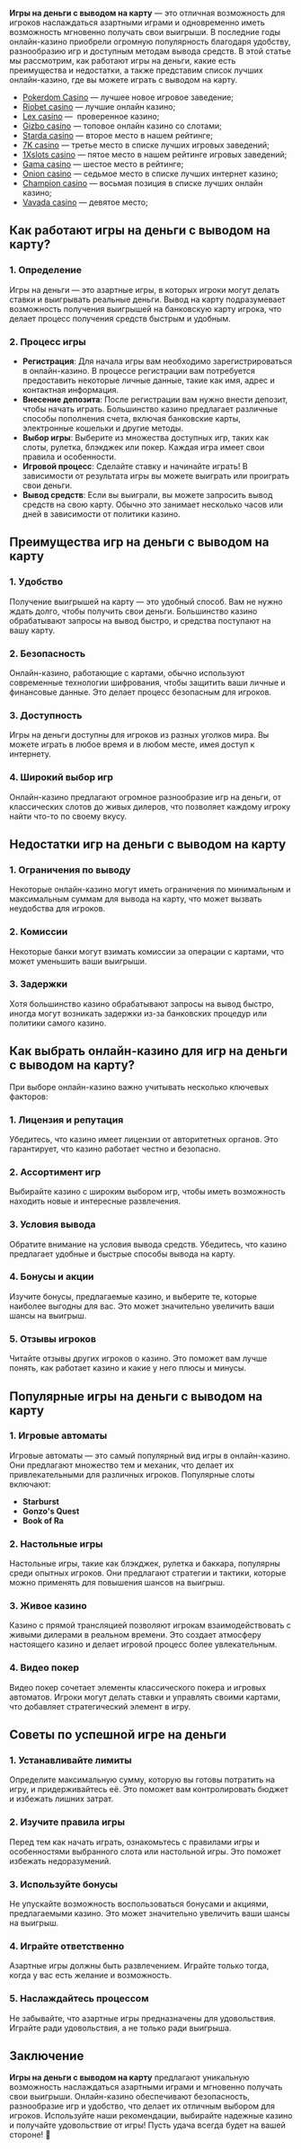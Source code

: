 **Игры на деньги с выводом на карту** — это отличная возможность для игроков наслаждаться азартными играми и одновременно иметь возможность мгновенно получать свои выигрыши. В последние годы онлайн-казино приобрели огромную популярность благодаря удобству, разнообразию игр и доступным методам вывода средств. В этой статье мы рассмотрим, как работают игры на деньги, какие есть преимущества и недостатки, а также представим список лучших онлайн-казино, где вы можете играть с выводом на карту.

* [Pokerdom Casino](https://brandplay.link/FwVc4f) — лучшее новое игровое заведение;
* [Riobet casino](https://brandplay.link/TnjsxFvH) — лучшие онлайн казино;
* [Lex casino](https://brandplay.link/VMqNXPFs) —  проверенное казино;
* [Gizbo casino](https://brandplay.link/rvzLrVLp) — топовое онлайн казино со слотами;
* [Starda casino](https://brandplay.link/HDcDrxLk) — второе место в нашем рейтинге;
* [7K casino](https://brandplay.link/dd46bNgD) — третье место в списке лучших игровых заведений;
* [1Xslots casino](https://brandplay.link/J2ZbqMPZ) — пятое место в нашем рейтинге игровых заведений;
* [Gama casino](https://brandplay.link/RD52jZbL) — шестое место в рейтинге;
* [Onion casino](https://brandplay.link/8LcS6Djb) — седьмое место в списке лучших интернет казино;
* [Champion casino](https://temon-gter.cfd/go/9n8?p56190p303844p3509t17502) — восьмая позиция в списке лучших онлайн казино;
* [Vavada casino](https://vavadapartner.pro/?promo=75590753-cc8b-4c4a-8d71-99b7a2293439-jud\&target=register) — девятое место;



## Как работают игры на деньги с выводом на карту?

### 1. Определение

Игры на деньги — это азартные игры, в которых игроки могут делать ставки и выигрывать реальные деньги. Вывод на карту подразумевает возможность получения выигрышей на банковскую карту игрока, что делает процесс получения средств быстрым и удобным.

### 2. Процесс игры

* **Регистрация**: Для начала игры вам необходимо зарегистрироваться в онлайн-казино. В процессе регистрации вам потребуется предоставить некоторые личные данные, такие как имя, адрес и контактная информация.
* **Внесение депозита**: После регистрации вам нужно внести депозит, чтобы начать играть. Большинство казино предлагает различные способы пополнения счета, включая банковские карты, электронные кошельки и другие методы.
* **Выбор игры**: Выберите из множества доступных игр, таких как слоты, рулетка, блэкджек или покер. Каждая игра имеет свои правила и особенности.
* **Игровой процесс**: Сделайте ставку и начинайте играть! В зависимости от результата игры вы можете выиграть или проиграть свои деньги.
* **Вывод средств**: Если вы выиграли, вы можете запросить вывод средств на свою карту. Обычно это занимает несколько часов или дней в зависимости от политики казино.

## Преимущества игр на деньги с выводом на карту

### 1. Удобство

Получение выигрышей на карту — это удобный способ. Вам не нужно ждать долго, чтобы получить свои деньги. Большинство казино обрабатывают запросы на вывод быстро, и средства поступают на вашу карту.

### 2. Безопасность

Онлайн-казино, работающие с картами, обычно используют современные технологии шифрования, чтобы защитить ваши личные и финансовые данные. Это делает процесс безопасным для игроков.

### 3. Доступность

Игры на деньги доступны для игроков из разных уголков мира. Вы можете играть в любое время и в любом месте, имея доступ к интернету.

### 4. Широкий выбор игр

Онлайн-казино предлагают огромное разнообразие игр на деньги, от классических слотов до живых дилеров, что позволяет каждому игроку найти что-то по своему вкусу.

## Недостатки игр на деньги с выводом на карту

### 1. Ограничения по выводу

Некоторые онлайн-казино могут иметь ограничения по минимальным и максимальным суммам для вывода на карту, что может вызвать неудобства для игроков.

### 2. Комиссии

Некоторые банки могут взимать комиссии за операции с картами, что может уменьшить ваши выигрыши.

### 3. Задержки

Хотя большинство казино обрабатывают запросы на вывод быстро, иногда могут возникать задержки из-за банковских процедур или политики самого казино.

## Как выбрать онлайн-казино для игр на деньги с выводом на карту?

При выборе онлайн-казино важно учитывать несколько ключевых факторов:

### 1. Лицензия и репутация

Убедитесь, что казино имеет лицензии от авторитетных органов. Это гарантирует, что казино работает честно и безопасно.

### 2. Ассортимент игр

Выбирайте казино с широким выбором игр, чтобы иметь возможность находить новые и интересные развлечения.

### 3. Условия вывода

Обратите внимание на условия вывода средств. Убедитесь, что казино предлагает удобные и быстрые способы вывода на карту.

### 4. Бонусы и акции

Изучите бонусы, предлагаемые казино, и выберите те, которые наиболее выгодны для вас. Это может значительно увеличить ваши шансы на выигрыш.

### 5. Отзывы игроков

Читайте отзывы других игроков о казино. Это поможет вам лучше понять, как работает казино и какие у него плюсы и минусы.

## Популярные игры на деньги с выводом на карту

### 1. Игровые автоматы

Игровые автоматы — это самый популярный вид игры в онлайн-казино. Они предлагают множество тем и механик, что делает их привлекательными для различных игроков. Популярные слоты включают:

* **Starburst**
* **Gonzo's Quest**
* **Book of Ra**

### 2. Настольные игры

Настольные игры, такие как блэкджек, рулетка и баккара, популярны среди опытных игроков. Они предлагают стратегии и тактики, которые можно применять для повышения шансов на выигрыш.

### 3. Живое казино

Казино с прямой трансляцией позволяют игрокам взаимодействовать с живыми дилерами в реальном времени. Это создает атмосферу настоящего казино и делает игровой процесс более увлекательным.

### 4. Видео покер

Видео покер сочетает элементы классического покера и игровых автоматов. Игроки могут делать ставки и управлять своими картами, что добавляет стратегический элемент в игру.

## Советы по успешной игре на деньги

### 1. Устанавливайте лимиты

Определите максимальную сумму, которую вы готовы потратить на игру, и придерживайтесь её. Это поможет вам контролировать бюджет и избежать лишних затрат.

### 2. Изучите правила игры

Перед тем как начать играть, ознакомьтесь с правилами игры и особенностями выбранного слота или настольной игры. Это поможет избежать недоразумений.

### 3. Используйте бонусы

Не упускайте возможность воспользоваться бонусами и акциями, предлагаемыми казино. Это может значительно увеличить ваши шансы на выигрыш.

### 4. Играйте ответственно

Азартные игры должны быть развлечением. Играйте только тогда, когда у вас есть желание и возможность.

### 5. Наслаждайтесь процессом

Не забывайте, что азартные игры предназначены для удовольствия. Играйте ради удовольствия, а не только ради выигрыша.

## Заключение

**Игры на деньги с выводом на карту** предлагают уникальную возможность наслаждаться азартными играми и мгновенно получать свои выигрыши. Онлайн-казино обеспечивают безопасность, разнообразие игр и удобство, что делает их отличным выбором для игроков. Используйте наши рекомендации, выбирайте надежные казино и получайте удовольствие от игры! Пусть удача всегда будет на вашей стороне! 🎊
